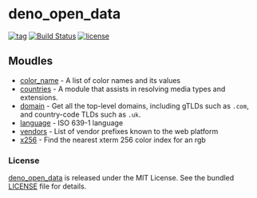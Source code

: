 # deno_open_data

[![tag](https://img.shields.io/github/release/justjavac/deno_open_data)](https://github.com/justjavac/deno_open_data/releases)
[![Build Status](https://github.com/justjavac/deno_open_data/workflows/ci/badge.svg?branch=master)](https://github.com/justjavac/deno_open_data/actions)
[![license](https://img.shields.io/github/license/justjavac/deno_open_data)](https://github.com/justjavac/deno_open_data/blob/master/LICENSE)

## Moudles

- [color_name](https://github.com/justjavac/deno_color_name) - A list of color names and its values
- [countries](https://github.com/michael-spengler/countries) - A module that assists in resolving media types and extensions.
- [domain](https://github.com/justjavac/deno_domain) - Get all the top-level domains, including gTLDs such as `.com`, and country-code TLDs such as `.uk`.
- [language](https://github.com/justjavac/deno_language) - ISO 639-1 language
- [vendors](https://github.com/justjavac/deno-vendors) - List of vendor prefixes known to the web platform
- [x256](https://github.com/justjavac/deno_x256) - Find the nearest xterm 256 color index for an rgb

### License

[deno_open_data](https://github.com/justjavac/deno_open_data) is released under the MIT License. See the bundled [LICENSE](./LICENSE) file for details.
